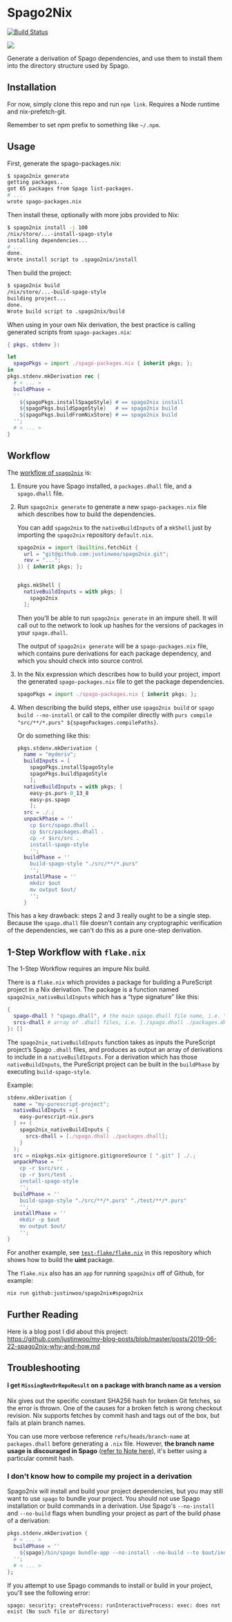 # Spago2Nix

[![Build Status](https://travis-ci.com/justinwoo/spago2nix.svg?branch=master)](https://travis-ci.com/justinwoo/spago2nix)

![](./logo-256.png)

Generate a derivation of Spago dependencies, and use them to install them into the directory structure used by Spago.

## Installation

For now, simply clone this repo and run `npm link`. Requires a Node runtime and nix-prefetch-git.

Remember to set npm prefix to something like `~/.npm`.

## Usage

First, generate the spago-packages.nix:

```bash
$ spago2nix generate
getting packages..
got 65 packages from Spago list-packages.
# ...
wrote spago-packages.nix
```

Then install these, optionally with more jobs provided to Nix:

```bash
$ spago2nix install -j 100
/nix/store/...-install-spago-style
installing dependencies...
# ...
done.
Wrote install script to .spago2nix/install
```

Then build the project:

```bash
$ spago2nix build
/nix/store/...-build-spago-style
building project...
done.
Wrote build script to .spago2nix/build
```

When using in your own Nix derivation, the best practice is calling generated scripts from `spago-packages.nix`:

```nix
{ pkgs, stdenv }:

let
  spagoPkgs = import ./spago-packages.nix { inherit pkgs; };
in
pkgs.stdenv.mkDerivation rec {
  # < ... >
  buildPhase =
  ''
    ${spagoPkgs.installSpagoStyle} # == spago2nix install
    ${spagoPkgs.buildSpagoStyle}   # == spago2nix build
    ${spagoPkgs.buildFromNixStore} # == spago2nix build
  '';
  # < ... >
}
```


## Workflow

The [workflow of `spago2nix`](https://github.com/purescript/spago/issues/547) is:

1. Ensure you have Spago installed, a `packages.dhall` file, and a `spago.dhall`
   file.

2. Run `spago2nix generate` to generate a new `spago-packages.nix` file which
   describes how to build the dependencies.

   You can add `spago2nix` to the `nativeBuildInputs` of a `mkShell` just by
   importing the `spago2nix` repository `default.nix`.

   ```nix
   spago2nix = import (builtins.fetchGit {
     url = "git@github.com:justinwoo/spago2nix.git";
     rev = "...";
   }) { inherit pkgs; };


   pkgs.mkShell {
     nativeBuildInputs = with pkgs; [
       spago2nix
     ];
   ```

   Then you'll be able to run `spago2nix generate` in an impure shell. It will
   call out to the network to look up hashes for the versions of packages
   in your `spago.dhall`.

   The output of `spago2nix generate` will be a `spago-packages.nix` file,
   which contains pure derivations for each package dependency, and which you
   should check into source control.

3. In the Nix expression which describes how to build your project, import
   the generated `spago-packages.nix` file to get the package dependencies.

   ```nix
   spagoPkgs = import ./spago-packages.nix { inherit pkgs; };
   ```

4. When describing the build steps, either use `spago2nix build` or
   `spago build --no-install` or call to the compiler directly
   with `purs compile "src/**/*.purs" ${spagoPackages.compilePaths}`.

   Or do something like this:

   ```nix
   pkgs.stdenv.mkDerivation {
     name = "myderiv";
     buildInputs = [
       spagoPkgs.installSpagoStyle
       spagoPkgs.buildSpagoStyle
       ];
     nativeBuildInputs = with pkgs; [
       easy-ps.purs-0_13_8
       easy-ps.spago
       ];
     src = ./.;
     unpackPhase = ''
       cp $src/spago.dhall .
       cp $src/packages.dhall .
       cp -r $src/src .
       install-spago-style
       '';
     buildPhase = ''
       build-spago-style "./src/**/*.purs"
       '';
     installPhase = ''
       mkdir $out
       mv output $out/
       '';
     }
   ```

This has a key drawback: steps 2 and 3 really ought to be a single step.
Because the `spago.dhall` file doesn't contain any cryptographic verification
of the dependencies, we can't do this as a pure one-step derivation.

## 1-Step Workflow with `flake.nix`

The 1-Step Workflow requires an impure Nix build.

There is a `flake.nix` which provides a package for building a PureScript
project in a Nix derivation. The package is a function
named `spago2nix_nativeBuildInputs` which has a “type signature” like this:

```nix
{
  spago-dhall ? "spago.dhall", # the main spago.dhall file name, i.e. "spago.dhall"
  srcs-dhall # array of .dhall files, i.e. [./spago.dhall ./packages.dhall]
}: []
```

The `spago2nix_nativeBuildInputs` function takes as inputs the PureScript
project’s Spago `.dhall` files, and produces as output an array of
derivations to include in a `nativeBuildInputs`. For a derivation which
has those `nativeBuildInputs`, the PureScript project can be built
in the `buildPhase` by executing `build-spago-style`.

Example:

```nix
stdenv.mkDerivation {
  name = "my-purescript-project";
  nativeBuildInputs = [
    easy-purescript-nix.purs
  ] ++ (
    spago2nix_nativeBuildInputs {
      srcs-dhall = [./spago.dhall ./packages.dhall];
    }
  );
  src = nixpkgs.nix-gitignore.gitignoreSource [ ".git" ] ./.;
  unpackPhase = ''
    cp -r $src/src .
    cp -r $src/test .
    install-spago-style
    '';
  buildPhase = ''
    build-spago-style "./src/**/*.purs" "./test/**/*.purs"
    '';
  installPhase = ''
    mkdir -p $out
    mv output $out/
    '';
}
```

For another example, see [`test-flake/flake.nix`](test-flake/flake.nix)
in this repository which shows how to build the __uint__ package.

The `flake.nix` also has an `app` for running `spago2nix` off of Github,
for example:

```sh
nix run github:justinwoo/spago2nix#spago2nix
```

## Further Reading

Here is a blog post I did about this project: <https://github.com/justinwoo/my-blog-posts/blob/master/posts/2019-06-22-spago2nix-why-and-how.md>

## Troubleshooting

#### I get `MissingRevOrRepoResult` on a package with branch name as a version

Nix gives out the specific constant SHA256 hash for broken Git fetches, so the error is thrown.
One of the causes for a broken fetch is wrong checkout revision. Nix supports fetches by commit hash and tags out of the box, but fails at plain branch names.

You can use more verbose reference `refs/heads/branch-name` at `packages.dhall` before generating a `.nix` file.
However, __the branch name usage is discouraged in Spago__ ([refer to Note here](https://github.com/spacchetti/spago#override-a-package-in-the-package-set-with-a-remote-one)), it's better using a particular commit hash.

### I don't know how to compile my project in a derivation

Spago2nix will install and build your project dependencies, but you may still want to use `spago` to bundle your project. You should not use Spago installation or build commands in a derivation. Use Spago's `--no-install` and `--no-build` flags when bundling your project as part of the build phase of a derivation:

```nix
pkgs.stdenv.mkDerivation {
  # < ... >
  buildPhase = ''
    ${spago}/bin/spago bundle-app --no-install --no-build --to $out/index.js
  '';
  # < ... >
};
```

If you attempt to use Spago commands to install or build in your project, you'll see the following error:

```
spago: security: createProcess: runInteractiveProcess: exec: does not exist (No such file or directory)
```
